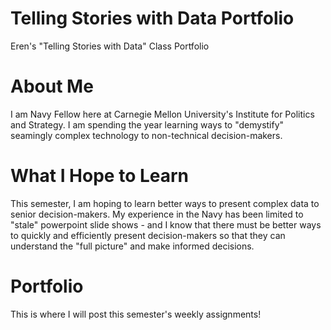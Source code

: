 # Telling Stories with Data Portfolio
Eren's "Telling Stories with Data" Class Portfolio

# About Me
I am Navy Fellow here at Carnegie Mellon University's Institute for Politics and Strategy. I am spending the year learning ways to "demystify" seamingly complex technology to non-technical decision-makers.

# What I Hope to Learn
This semester, I am hoping to learn better ways to present complex data to senior decision-makers. My experience in the Navy has been limited to "stale" powerpoint slide shows - and I know that there must be better ways to quickly and efficiently present decision-makers so that they can understand the "full picture" and make informed decisions.

# Portfolio
This is where I will post this semester's weekly assignments!
